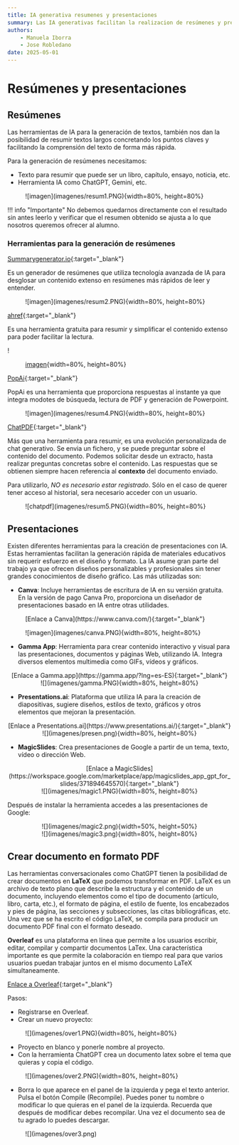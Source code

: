 ```yaml
--- 
title: IA generativa resumenes y presentaciones
summary: Las IA generativas facilitan la realizacion de resúmenes y presentaciones. Utilizar esta herramientas como un asistente, agilizan muchas tareas. En educación, podemos encontrar fuentes de inspiración para el planteamiento de todo tipo de tareas.
authors:
    - Manuela Iborra
    - Jose Robledano
date: 2025-05-01
---
```

# Resúmenes y presentaciones

## **Resúmenes**

Las herramientas de IA para la generación de textos, también nos dan la posibilidad de resumir textos largos concretando los puntos claves y facilitando la comprensión del texto de forma más rápida.

Para la generación de resúmenes necesitamos:

- Texto para resumir que puede ser un libro, capítulo, ensayo, noticia, etc.
- Herramienta IA como ChatGPT, Gemini, etc.


<figure markdown>![imagen](imagenes/resum1.PNG){width=80%, height=80%}</figure>

!!! info "Importante"
    No debemos quedarnos directamente con el resultado sin antes leerlo y verificar que el resumen obtenido se ajusta a lo que nosotros queremos ofrecer al alumno.


### **Herramientas para la generación de resúmenes**



[Summarygenerator.io](https://summarygenerator.io/){:target="_blank"}

Es un generador de resúmenes que utiliza tecnología avanzada de IA para desglosar un contenido extenso en resúmenes más rápidos de leer y entender.

<figure>![imagen](imagenes/resum2.PNG){width=80%, height=80%}</figure>


[ahref](https://ahrefs.com/es/writing-tools/summarizer){:target="_blank"}

Es una herramienta gratuita para resumir y simplificar el contenido extenso para poder facilitar la lectura.

!<figure>[imagen](imagenes/resum3.PNG){width=80%, height=80%}</figure>


[PopAi](https://www.popai.pro/){:target="_blank"}

PopAi es una herramienta que proporciona respuestas al instante ya que integra modotes de búsqueda, lectura de PDF y generación de Powerpoint.

<figure>![imagen](imagenes/resum4.PNG){width=80%, height=80%}</figure>


[ChatPDF](https://www.chatpdf.com/){:target="_blank"}

Más que una herramienta para resumir, es una evolución personalizada de chat generativo. Se envia un fichero, y se puede preguntar sobre el contenido del documento. Podemos solicitar desde un extracto, hasta realizar preguntas concretas sobre el contenido. Las respuestas que se obtienen siempre hacen referencia al **contexto** del documento enviado.

Para utilizarlo, *NO es necesario estar registrado*. Sólo en el caso de querer tener acceso al historial, sera necesario acceder con un usuario.


<figure>![chatpdf](imagenes/resum5.PNG){width=80%, height=80%}</figure>



## **Presentaciones**

Existen diferentes herramientas para la creación de presentaciones con IA. Estas herramientas facilitan la generación rápida de materiales educativos sin requerir esfuerzo en el diseño y formato. La IA asume gran parte del trabajo ya que ofrecen diseños personalizables y profesionales sin tener grandes conocimientos de diseño gráfico.  Las más utilizadas son:

- **Canva**: Incluye herramientas de escritura de IA en su versión gratuita. En la versión de pago Canva Pro, proporciona un diseñador de presentaciones basado en IA entre otras utilidades.



<figure>[Enlace a Canva](https://www.canva.com/){:target="_blank"}</figure>



<figure>![imagen](imagenes/canva.PNG){width=80%, height=80%}</figure>





- **Gamma App**: Herramienta para crear contenido interactivo y visual para las presentaciones, documentos y páginas Web, utilizando IA. Integra diversos elementos multimedia como GIFs, vídeos y gráficos.





<center>[Enlace a Gamma.app](https://gamma.app/?lng=es-ES){:target="_blank"}</center>

<center>![](imagenes/gamma.PNG){width=80%, height=80%}</center>


- **Presentations.ai**: Plataforma que utiliza IA para la creación de diapositivas, sugiere diseños, estilos de texto, gráficos y otros elementos que mejoran la presentación.

<center>[Enlace a Presentations.ai](https://www.presentations.ai/){:target="_blank"}</center>

<center>![](imagenes/presen.png){width=80%, height=80%}</center>

- **MagicSlides**: Crea presentaciones de Google a partir de un tema, texto, vídeo o dirección Web.

<center>[Enlace a MagicSlides](https://workspace.google.com/marketplace/app/magicslides_app_gpt_for_slides/371894645570){:target="_blank"}</center>

<center>![](imagenes/magic1.PNG){width=80%, height=80%}</center>

Después de instalar la herramienta accedes a las presentaciones de Google:


<center>![](imagenes/magic2.png){width=50%, height=50%}</center>



<center>![](imagenes/magic3.png){width=80%, height=80%}</center>


## **Crear documento en formato PDF**

Las herramientas conversacionales como ChatGPT tienen la posibilidad de crear documentos en **LaTeX** que podemos transformar en PDF.  LaTeX es un archivo de texto plano que describe la estructura y el contenido de un documento, incluyendo elementos como el tipo de documento (artículo, libro, carta, etc.), el formato de página, el estilo de fuente, los encabezados y pies de página, las secciones y subsecciones, las citas bibliográficas, etc. Una vez que se ha escrito el código LaTeX, se compila para producir un documento PDF final con el formato deseado.

**Overleaf** es una plataforma en línea que permite a los usuarios escribir, editar, compilar y compartir documentos LaTex. Una característica importante es que permite la colaboración en tiempo real para que varios usuarios puedan trabajar juntos en el mismo documento LaTeX simultaneamente.


[Enlace a Overleaf](https://www.overleaf.com/){:target="_blank"}

Pasos:

- Registrarse en Overleaf.
- Crear un nuevo proyecto:

<figure>![](imagenes/over1.PNG){width=80%, height=80%}</figure>

- Proyecto en blanco y ponerle nombre al proyecto.
- Con la herramienta ChatGPT crea un documento latex sobre el tema que quieras y copia el código.

<figure>![](imagenes/over2.PNG){width=80%, height=80%}</figure>

- Borra lo que aparece en el panel de la izquierda y pega el texto anterior. Pulsa el botón Compile (Recompile). Puedes poner tu nombre o modificar lo que quieras en el panel de la izquierda. Recuerda que después de modificar debes recompilar. Una vez el documento sea de tu agrado lo puedes descargar.

<figure>![](imagenes/over3.png)</figure>

